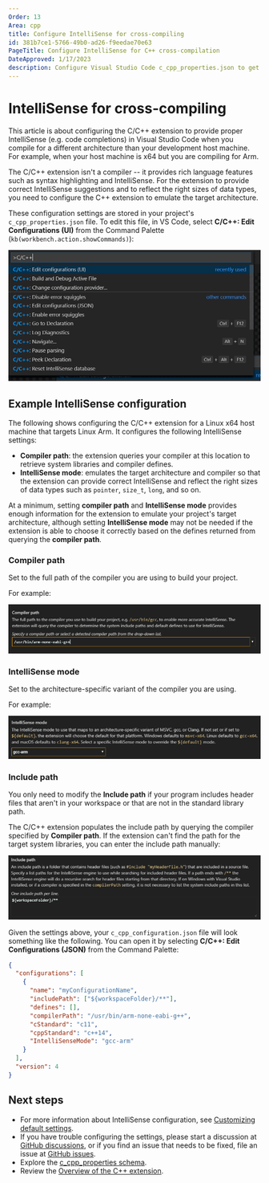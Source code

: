 ```yaml
---
Order: 13
Area: cpp
title: Configure IntelliSense for cross-compiling
id: 381b7ce1-5766-49b0-ad26-f9eedae70e63
PageTitle: Configure IntelliSense for C++ cross-compilation
DateApproved: 1/17/2023
description: Configure Visual Studio Code c_cpp_properties.json to get IntelliSense when you are compiling for a different platform
---
```


# IntelliSense for cross-compiling

This article is about configuring the C/C++ extension to provide proper IntelliSense (e.g. code completions) in Visual Studio Code when you compile for a different architecture than your development host machine. For example, when your host machine is x64 but you are compiling for Arm.

The C/C++ extension isn't a compiler -- it provides rich language features such as syntax highlighting and IntelliSense. For the extension to provide correct IntelliSense suggestions and to reflect the right sizes of data types, you need to configure the C++ extension to emulate the target architecture.

These configuration settings are stored in your project's `c_cpp_properties.json` file. To edit this file, in VS Code, select **C/C++: Edit Configurations (UI)** from the Command Palette (`kb(workbench.action.showCommands)`):

![Command Palette](images/cpp/command-palette.png)

## Example IntelliSense configuration

The following shows configuring the C/C++ extension for a Linux x64 host machine that targets Linux Arm. It configures the following IntelliSense settings:

- **Compiler path**: the extension queries your compiler at this location to retrieve system libraries and compiler defines.
- **IntelliSense mode**: emulates the target architecture and compiler so that the extension can provide correct IntelliSense and reflect the right sizes of data types such as `pointer`, `size_t`, `long`, and so on.

At a minimum, setting **compiler path** and **IntelliSense mode** provides enough information for the extension to emulate your project's target architecture, although setting **IntelliSense mode** may not be needed if the extension is able to choose it correctly based on the defines returned from querying the **compiler path**.

### Compiler path

Set to the full path of the compiler you are using to build your project.

For example:

![Compiler path setting](images/intellisense/compiler-path.png)

### IntelliSense mode

Set to the architecture-specific variant of the compiler you are using.

For example:

![IntelliSense mode setting](images/intellisense/intellisense-mode.png)

### Include path

You only need to modify the **Include path** if your program includes header files that aren't in your workspace or that are not in the standard library path.

The C/C++ extension populates the include path by querying the compiler specified by **Compiler path**. If the extension can't find the path for the target system libraries, you can enter the include path manually:

![Include path setting](images/intellisense/include-path.png)

Given the settings above, your `c_cpp_configuration.json` file will look something like the following. You can open it by selecting **C/C++: Edit Configurations (JSON)** from the Command Palette:

```json
{
  "configurations": [
    {
      "name": "myConfigurationName",
      "includePath": ["${workspaceFolder}/**"],
      "defines": [],
      "compilerPath": "/usr/bin/arm-none-eabi-g++",
      "cStandard": "c11",
      "cppStandard": "c++14",
      "IntelliSenseMode": "gcc-arm"
    }
  ],
  "version": 4
}
```

## Next steps

- For more information about IntelliSense configuration, see [Customizing default settings](/docs/cpp/customize-default-settings-cpp.md).
- If you have trouble configuring the settings, please start a discussion at [GitHub discussions](https://github.com/microsoft/vscode-cpptools/discussions), or if you find an issue that needs to be fixed, file an issue at [GitHub issues](https://github.com/microsoft/vscode-cpptools/issues).
- Explore the [c_cpp_properties schema](/docs/cpp/c-cpp-properties-schema-reference.md).
- Review the [Overview of the C++ extension](/docs/languages/cpp.md).
